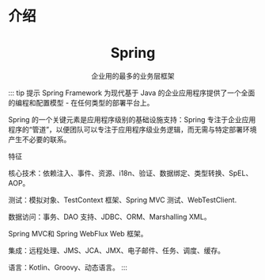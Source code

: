 # 介绍

<h1 align="center">Spring</h1>

<p align="center">企业用的最多的业务层框架</p>

::: tip 提示
Spring Framework 为现代基于 Java 的企业应用程序提供了一个全面的编程和配置模型 - 在任何类型的部署平台上。

Spring 的一个关键元素是应用程序级别的基础设施支持：Spring 专注于企业应用程序的“管道”，以便团队可以专注于应用程序级业务逻辑，而无需与特定部署环境产生不必要的联系。



特征

核心技术：依赖注入、事件、资源、i18n、验证、数据绑定、类型转换、SpEL、AOP。

测试：模拟对象、TestContext 框架、Spring MVC 测试、WebTestClient.

数据访问：事务、DAO 支持、JDBC、ORM、Marshalling XML。

Spring MVC和 Spring WebFlux Web 框架。

集成：远程处理、JMS、JCA、JMX、电子邮件、任务、调度、缓存。

语言：Kotlin、Groovy、动态语言。
:::

